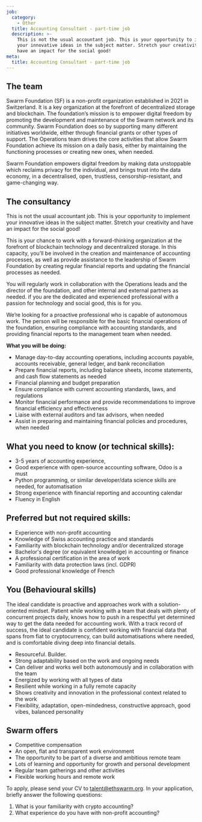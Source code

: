 ```yaml
---
job:
  category:
    - Other
  title: Accounting Consultant - part-time job
  description: >-
    This is not the usual accountant job. This is your opportunity to implement
    your innovative ideas in the subject matter. Stretch your creativity and
    have an impact for the social good!
meta:
  title: Accounting Consultant - part-time job
---
```



## The team

Swarm Foundation (SF) is a non-profit organization established in 2021 in Switzerland. It is a key organization at the forefront of decentralized storage and blockchain. The foundation’s mission is to empower digital freedom by promoting the development and maintenance of the Swarm network and its community. Swarm Foundation does so by supporting many different initiatives worldwide, either through financial grants or other types of support. The Operations team drives the core activities that allow Swarm Foundation achieve its mission on a daily basis, either by maintaining the functioning processes or creating new ones, when needed.

Swarm Foundation empowers digital freedom by making data unstoppable which reclaims privacy for the individual, and brings trust into the data economy, in a decentralised, open, trustless, censorship-resistant, and game-changing way.

## The consultancy

This is not the usual accountant job. This is your opportunity to implement your innovative ideas in the subject matter. Stretch your creativity and have an impact for the social good!

This is your chance to work with a forward-thinking organization at the forefront of blockchain technology and decentralized storage. In this capacity, you’ll  be involved in the creation and maintenance of accounting processes, as well as provide assistance to the leadership of Swarm Foundation by creating regular financial reports and updating the financial processes as needed.

You will regularly work in collaboration with the Operations leads and the director of the foundation, and other internal and external partners as needed. if you are the dedicated and experienced professional with a passion for technology and social good, this is for you.

We’re looking for a proactive professional who is capable of autonomous work. The person will be responsible for the basic financial operations of the foundation, ensuring compliance with accounting standards, and providing financial reports to the management team when needed.

**What you will be doing:**

* Manage day-to-day accounting operations, including accounts payable, accounts receivable, general ledger, and bank reconciliation
* Prepare financial reports, including balance sheets, income statements, and cash flow statements as needed
* Financial planning and budget preparation
* Ensure compliance with current accounting standards, laws, and regulations
* Monitor financial performance and provide recommendations to improve financial efficiency and effectiveness
* Liaise with external auditors and tax advisors, when needed
* Assist in preparing and maintaining financial policies and procedures, when needed

## What you need to know (or technical skills):

* 3-5 years of accounting experience,
* Good experience with open-source accounting software, Odoo is a must
* Python programming, or similar developer/data science skills are needed, for automatisation
* Strong experience with financial reporting and accounting calendar
* Fluency in English

## Preferred but not required skills:

* Experience with non-profit accounting
* Knowledge of Swiss accounting practice and standards
* Familiarity with blockchain technology and/or decentralized storage
* Bachelor's degree (or equivalent knowledge) in accounting or finance
* A professional certification in the area of work
* Familiarity with data protection laws (incl. GDPR)
* Good professional knowledge of French

## You (Behavioural skills)

The ideal candidate is proactive and approaches work with a solution-oriented mindset. Patient while working with a team that deals with plenty of concurrent projects daily, knows how to push in a respectful yet determined way to get the data needed for accounting work. With a track record of success, the ideal candidate is confident working with financial data that spans from fiat to cryptocurrency, can build automatisations where needed, and is comfortable diving deep into financial details.

* Resourceful. Builder.
* Strong adaptability based on the work and ongoing needs
* Can deliver and works well both autonomously and in collaboration with the team
* Energized by working with all types of data
* Resilient while working in a fully remote capacity
* Shows creativity and innovation in the professional context related to the work
* Flexibility, adaptation, open-mindedness, constructive approach, good vibes, balanced personality

## Swarm offers

* Competitive compensation
* An open, flat and transparent work environment
* The opportunity to be part of a diverse and ambitious remote team
* Lots of learning and opportunity for growth and personal development
* Regular team gatherings and other activities
* Flexible working hours and remote work

To apply, please send your CV to talent@ethswarm.org. In your application, briefly answer the following questions:

1. What is your familiarity with crypto accounting?
2. What experience do you have with non-profit accounting?
